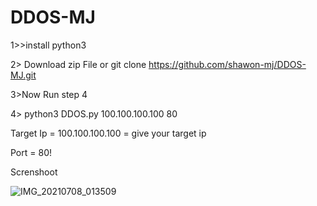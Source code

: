 # DDOS-MJ

1>>install python3

2> Download zip File or git clone https://github.com/shawon-mj/DDOS-MJ.git

3>Now Run step 4

4> python3 DDOS.py 100.100.100.100 80

Target Ip = 100.100.100.100 = give your target ip

Port = 80!

Screnshoot


![IMG_20210708_013509](https://user-images.githubusercontent.com/87042573/124818503-ed06e680-df8c-11eb-9b12-28d401ead7a6.png)
